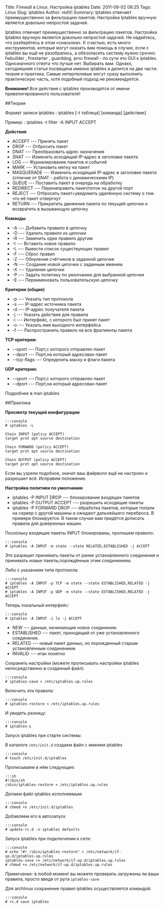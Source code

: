 Title: Firewall в Linux. Настройка iptables
Date: 2011-09-02 08:25
Tags: Linux
Slug: iptables
Author: redVi
Summary: Iptables отвечает преимущественно за фильтрацию пакетов. Настройка Iptables вручную является довольно непростой задачей.

Iptables отвечает преимущественно за фильтрацию пакетов. Настройка Iptables вручную является довольно непростой задачей. Не надейтесь, что разберётесь в этом «снаскока». К счастью, есть много инструментов, которые могут оказать вам помощь в случае, если с iptables вы ещё не разобрались, а обезопасить систему нужно срочно: fwbuilder , firestarter , guarddog, arno firewall - по сути это GUI к iptables. Однозначного ответа что лучше нет. Выбирать вам. Однако, сегодняшняя статья посвящена именно iptables и делится на две части: теория и практика. Самые нетерпеливые могут сразу выполнить практическую часть, хотя подобный подход не рекомендуется.


**Внимание!** Все действия с iptables производятся от имени привелигированного пользователя!

##Теория

Формат записи iptables
: iptables [-t таблица] [команда] [действие]

Пример:
: iptables -t filter -A INPUT ACCEPT


**Действия**

* ACCEPT --- Принять пакет
* DROP --- Отбросить пакет
* DNAT --- Преобразовать адрес назначения
* SNAT --- Изменить исходящий IP-адрес в заголовке пакета
* LOG --- Журналирование пакетов и событий
* MARK --- Установить метку на пакет
* MASQUERADE  ---  Изменить исходящий IP-адрес в заголовке пакета (отличие от SNAT - работа с динамическими IP)
* QUEUE --- Поставить пакет в очередь на обработку
* REDIRECT --- Перенаправить пакет/поток на другой порт
* REJECT --- Отбросить пакет+уведомить удалённую систему о том. что её пакет отвергнут
* RETURN --- Прекратить движение пакета по текущей цепочке и возвратить в вызывающую цепочку

**Команды**

* -A --- Добавить правило в цепочку
* -D --- Удалить правило из цепочки
* -R --- Заменить одно правило другим
* -I --- Вставить новое правило
* -L --- Вывести список существующих правил
* -F --- Сброс правил
* -Z --- Обнуление счётчиков в заданной цепочке
* -N --- Создание новой цепочки с заданным именем
* -X --- Удаление цепочки
* -P --- Задать политику по умолчанию для выбранной цепочки
* -E --- Переименовать пользовательскую цепочку


**Критерии (общие)**


* -p --- Указать тип протокола
* -s --- IP-адрес источника пакета
* -d --- IP-адрес получателя пакета
* -j --- Указать действие для правила
* -i --- Интерфейс, с которого был принят пакет
* -o --- Указать имя выходного интерфейса
* -f --- Распространить правило на все фрагменты пакета

**TCP критерии:**

* --sport --- Порт,с которого отправлен пакет
* --dport --- Порт,на который адресован пакет
* --tcp-flags --- Определить маску и флаги пакета

**UDP критерии:**

* --sport --- Порт,с которого отправлен пакет
* --dport --- Порт,на который адресован пакет


Подробнее в man iptables

##Практика

**Просмотр текущей конфигурации**

    :::console
    # iptables -L

    Chain INPUT (policy ACCEPT)
    target prot opt source destination

    Chain FORWARD (policy ACCEPT)
    target prot opt source destination

    Chain OUTPUT (policy ACCEPT)
    target prot opt source destination

Если вы узрели подобное, значит ваш файрволл ещё не настроен и разрешает всё. Исправим положение.

**Настройка политики по умолчанию**

* iptables -P INPUT DROP --- блокирование входящих пакетов
* iptables -P OUTPUT ACCEPT --- разрешить исходящие пакеты
* iptables -P FORWARD DROP --- обработка пакетов, которые попали на сервер с другой машины и ожидают дальнейшего переброса. В примере блокируется. В таком случае вам придётся дописать правила для доверенных машин.

Поскольку входящие пакеты INPUT блокированы, пропишем правило:

    :::console
    # iptables -A INPUT -m state --state RELATED,ESTABLISHED -j ACCEPT


Это разрешит принимать пакеты от ранее установленного соединения и принимать новые пакеты,порождённые этим соединением.

Либо с указанием типа протокола:

    :::console
    # iptables -A INPUT -p TCP -m state --state ESTABLISHED,RELATED -j ACCEPT
    # iptables -A INPUT -p UDP -m state --state ESTABLISHED,RELATED -j ACCEPT


Теперь локальный интерфейс:

    :::console
    # iptables -A INPUT -i lo -j ACCEPT

* NEW --- данные, начинающие новое соединение.
* ESTABLISHED --- пакет, приходящий от уже установленного соединения.
* RELATED --- новый пакет данных, но порожденный старым установленным соединением
* INVALID --- итак понятно

Сохранить настройки (можете прописывать настройки iptables непосредственно в созданный файл):

    :::console
    # iptables-save > /etc/iptables.up.rules

Включить эти правила:

    :::console
    # iptables-restore < /etc/iptables.up.rules

И увидеть разницу:

    :::console
    # iptables-L

Запуск iptables при старте системы:

В каталоге `/etc/init.d` создаем файл с именем iptables

    :::console
    # touch /etc/init.d/iptables

Прописываем в нём следующее:

    :::sh
    #!/bin/sh
    /sbin/iptables-restore < /etc/iptables.up.rules

Делаем файл iptables исполняемым:

    :::console
    # chmod +x /etc/init.d/iptables

Добавляем его в автозапуск

    :::console
    # update-rc.d -n iptables defaults

Запуск iptables при подключении к сети:

    :::console
    # echo "#! /sbin/iptables-restore" > /etc/network/if-up.d/iptables.up.rules
    iptables-save >> /etc/network/if-up.d/iptables.up.rules
    # chmod +x /etc/network/if-up.d/iptables.up.rules

*Примечание:* в любой момент вы можете проверить загружены ли ваши правила, просто введя от рута
`iptables-save`

Для archlinux сохранение правил iptables осуществляется командой:

    :::console
    # rc.d save iptables



